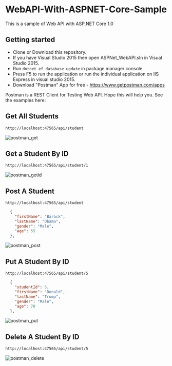 # WebAPI-With-ASPNET-Core-Sample
This is a sample of Web API with ASP.NET Core 1.0

## Getting started
- Clone or Download this repository.
- If you have Visual Studio 2015 then open ASPNet_WebAPI.sln in Visual Studio 2015.
- Run `dotnet ef database update` in package manager console.
- Press F5 to run the application or run the individual application on IIS Express in visual studio 2015. 
- Download "Postman" App for free - https://www.getpostman.com/apps

Postman is a REST Client for Testing Web API. Hope this will help you. 
See the examples here:

## Get All Students

``` http://localhost:47565/api/student ```

![postman_get](https://cloud.githubusercontent.com/assets/23435109/21072761/2d296148-beef-11e6-8562-46f2d8de1891.PNG)

## Get a Student By ID

``` http://localhost:47565/api/student/1 ```

![postman_getid](https://cloud.githubusercontent.com/assets/23435109/21072765/4b8adf86-beef-11e6-813d-331875aa50e1.PNG)

## Post A Student

``` http://localhost:47565/api/student ```

```json
  {
    "firstName": "Barack",
    "lastName": "Obama",
    "gender": "Male",
    "age": 55
  },
```

![postman_post](https://cloud.githubusercontent.com/assets/23435109/21072767/5becc588-beef-11e6-9b04-564cae10a3fe.PNG)

## Put A Student By ID

``` http://localhost:47565/api/student/5 ```

```json
  {
    "studentId": 5,
    "firstName": "Donald",
    "lastName": "Trump",
    "gender": "Male",
    "age": 70
  },
```

![postman_put](https://cloud.githubusercontent.com/assets/23435109/21072771/6a1dc472-beef-11e6-9521-438914091fcf.PNG)

## Delete A Student By ID

``` http://localhost:47565/api/student/5 ```

![postman_delete](https://cloud.githubusercontent.com/assets/23435109/21072772/6bda0fdc-beef-11e6-9f4c-a29f7a28b8b7.PNG)
